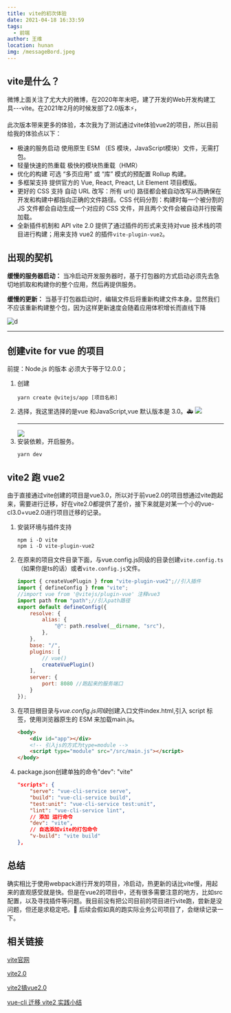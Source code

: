 ```yaml
---
title: vite的初次体验
date: 2021-04-18 16:33:59
tags: 
  - 前端
author: 王维
location: hunan
img: /messageBord.jpeg
---
```

## vite是什么？
微博上面关注了尤大大的微博，在2020年年末吧，建了开发的Web开发构建工具---vite。在2021年2月的时候发部了2.0版本:zap:，
<!-- more -->
此次版本带来更多的体验，本次我为了测试通过vite体验vue2的项目，所以目前给我的体验点以下：
+ 极速的服务启动
    使用原生 ESM （ES 模块，JavaScript模块）文件，无需打包。
+ 轻量快速的热重载
    极快的模块热重载（HMR）
+ 优化的构建
    可选 “多页应用” 或 “库” 模式的预配置 Rollup 构建。
+ 多框架支持
    提供官方的 Vue, React, Preact, Lit Element 项目模版。
+ 更好的 CSS 支持
    自动 URL 改写：所有 url() 路径都会被自动改写从而确保在开发和构建中都指向正确的文件路径。CSS 代码分割：构建时每一个被分割的 JS 文件都会自动生成一个对应的 CSS 文件，并且两个文件会被自动并行按需加载。
+ 全新插件机制和 API
    vite 2.0 提供了通过插件的形式来支持对vue 技术栈的项目进行构建；用来支持 vue2 的插件`vite-plugin-vue2`。
## 出现的契机

**缓慢的服务器启动：**
当冷启动开发服务器时，基于打包器的方式启动必须先去急切地抓取和构建你的整个应用，然后再提供服务。

**缓慢的更新：**
当基于打包器启动时，编辑文件后将重新构建文件本身。显然我们不应该重新构建整个包，因为这样更新速度会随着应用体积增长而直线下降

![d](https://cdn.jsdelivr.net/gh/willwang1997/picMap@main/20210518172055.png)
***
## 创建vite for vue 的项目
前提：Node.js 的版本 必须大于等于12.0.0；
1. 创建
    ```
    yarn create @vitejs/app [项目名称]
    ```
2. 选择，我这里选择的是vue 和JavaScript,vue 默认版本是 3.0。:ambulance:
    ![](https://cdn.jsdelivr.net/gh/willwang1997/picMap@main/20210518175528.png)
    ***
    ![](https://cdn.jsdelivr.net/gh/willwang1997/picMap@main/20210518175652.png)
3. 安装依赖，开启服务。
    ```
    yarn dev
    ```
## vite2 跑 vue2 
由于直接通过vite创建的项目是vue3.0，所以对于前vue2.0的项目想通过vite跑起来，需要进行迁移，好在vite2.0都提供了差价，接下来就是对某一个小的vue-cl3.0+vue2.0进行项目迁移的记录。
1. 安装环境与插件支持
    ```
    npm i -D vite  
    npm i -D vite-plugin-vue2
    ```
2. 在原来的项目文件目录下面，与vue.config.js同级的目录创建`vite.config.ts`（如果你是ts的话）或者`vite.config.js`文件。
    ```javaScript
    import { createVuePlugin } from "vite-plugin-vue2";//引入插件
    import { defineConfig } from "vite";
    //import vue from '@vitejs/plugin-vue' 注释vue3
    import path from "path";//引入path路径
    export default defineConfig({
        resolve: {
            alias: {
                "@": path.resolve(__dirname, "src"),
            },
        },
        base: "/",
        plugins: [
            // vue()
            createVuePlugin()
        ],
        server: {
            port: 8080 //跑起来的服务端口
        }
    });
    ```
3. 在项目根目录与*vue.config.js同级*创建入口文件index.html,引入 script 标签，使用浏览器原生的 ESM 来加载main.js。
    ```html
    <body>
        <div id="app"></div>
        <!-- 引入js的方式为type=module -->
        <script type="module" src="/src/main.js"></script> 
    </body>
    ```
4. package.json创建单独的命令"dev": "vite"
    ```JSON
    "scripts": {
        "serve": "vue-cli-service serve",
        "build": "vue-cli-service build",
        "test:unit": "vue-cli-service test:unit",
        "lint": "vue-cli-service lint",
        // 添加 运行命令
        "dev": "vite",
        // 自选添加vite的打包命令
        "v-build": "vite build"
    },
    ```
## 总结
确实相比于使用webpack进行开发的项目，冷启动，热更新的话比vite慢，用起来的直观感受就是快。但是在vue2的项目中，还有很多需要注意的地方，比如src配置，以及寻找插件等问题。我目前没有把公司目前的项目进行vite跑，尝新是没问题，但还是求稳定吧。:penguin:
后续会假如真的跑实际业务公司项目了，会继续记录一下。

## 相关链接
[vite官网](https://cn.vitejs.dev/)

[vite2.0](https://juejin.cn/post/6930792459567890446)

[vite2搞vue2.0](https://www.yuque.com/xinbao37/roadmap/vite2-vue2)

[vue-cli 迁移 vite2 实践小结](https://juejin.cn/post/6934316962952544269#heading-7)
